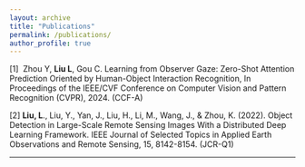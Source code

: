 ```yaml
---
layout: archive
title: "Publications"
permalink: /publications/
author_profile: true
---
```


[1]  Zhou Y, **Liu L**, Gou C. Learning from Observer Gaze: Zero-Shot Attention Prediction Oriented by Human-Object Interaction Recognition, In Proceedings of the IEEE/CVF Conference on Computer Vision and Pattern Recognition (CVPR), 2024. (CCF-A)

[2]  **Liu, L**., Liu, Y., Yan, J., Liu, H., Li, M., Wang, J., & Zhou, K. (2022). Object Detection in Large-Scale Remote Sensing Images With a Distributed Deep Learning Framework. IEEE Journal of Selected Topics in Applied Earth Observations and Remote Sensing, 15, 8142-8154. (JCR-Q1)  

------

<!-- {% if author.googlescholar %}
  You can also find my articles on <u><a href="{{author.googlescholar}}">my Google Scholar profile</a>.</u>
{% endif %}

{% include base_path %}

{% for post in site.publications reversed %}
  {% include archive-single.html %}
{% endfor %} -->

